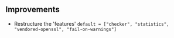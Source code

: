 ## Improvements

- Restructure the 'features' `default = ["checker", "statistics", "vendored-openssl", "fail-on-warnings"]`
